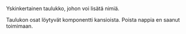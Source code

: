Yskinkertainen taulukko, johon voi lisätä nimiä.

Taulukon osat löytyvät komponentti kansioista. Poista nappia en saanut toimimaan. 


